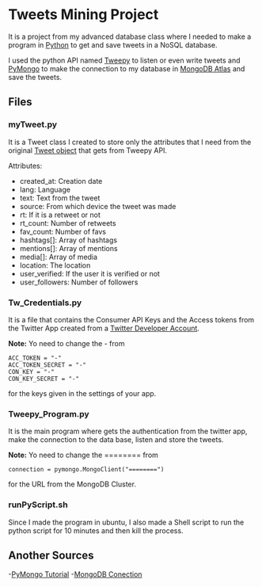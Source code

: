 # Tweets Mining Project

It is a project from my advanced database class where I needed to make a program in [Python](https://www.python.org/) to get and save tweets in a NoSQL database. 

I used the python API named [Tweepy](http://www.tweepy.org/) to listen or even write tweets and [PyMongo](https://api.mongodb.com/python/current/) to make the connection to my database in [MongoDB Atlas](https://www.mongodb.com/cloud/atlas) and save the tweets.

## Files

### myTweet.py 
It is a Tweet class I created to store only the attributes that I need from the original [Tweet object](https://developer.twitter.com/en/docs/tweets/data-dictionary/overview/intro-to-tweet-json) that gets from Tweepy API. 

Attributes:
- created_at:       Creation date
- lang:             Language
- text:             Text from the tweet
- source:           From which device the tweet was made
- rt:               If it is a retweet or not
- rt_count:         Number of retweets
- fav_count:        Number of favs
- hashtags[]:       Array of hashtags
- mentions[]:       Array of mentions
- media[]:          Array of media
- location:         The location
- user_verified:    If the user it is verified or not
- user_followers:   Number of followers

### Tw_Credentials.py
It is a file that contains the Consumer API Keys and the Access tokens from the Twitter App created from a [Twitter Developer Account](https://developer.twitter.com/en/apply-for-access.html).

**Note:** Yo need to change the - from
```
ACC_TOKEN = "-"
ACC_TOKEN_SECRET = "-"
CON_KEY = "-"
CON_KEY_SECRET = "-"
```
for the keys given in the settings of your app.

### Tweepy_Program.py
It is the main program where gets the authentication from the twitter app, make the connection to the data base, listen and store the tweets.

**Note:** Yo need to change the ======== from
```
connection = pymongo.MongoClient("========")
```
for the URL from the MongoDB Cluster.

### runPyScript.sh
Since I made the program in ubuntu, I also made a Shell script to run the python script for 10 minutes and then kill the process.


## Another Sources
-[PyMongo Tutorial](https://www.mongodb.com/blog/post/getting-started-with-python-and-mongodb)
-[MongoDB Conection](https://pythondata.com/collecting-storing-tweets-with-python-and-mongodb/)



